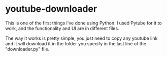 # youtube-downloader
This is one of the first things i've done using Python. I used Pytube for it to work, and the functionality and UI are in different files.

The way it works is pretty simple, you just need to copy any youtube link and it will download it in the folder you specify in the last line of the "downloader.py" file.
